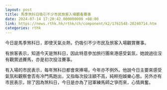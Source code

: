```yaml
---
layout: post
title: 馬季煞科日吸引不少市民旅客入場觀看賽事
date: 2024-07-14 17:20:42.000000000 +08:00
link: https://news.rthk.hk/rthk/ch/component/k2/1761548-20240714.htm
categories: rthk
---
```


今日是馬季煞科日，即使天氣炎熱，仍吸引不少市民及旅客入場觀賞賽事。

有旅客表示，知道今天是煞科日，因此特意參加旅行團來港感受氣氛，她說過往沒有觀賞過賽馬，亦是初次投注賽事。

有入場的市民表示，每年煞科日都會來捧場，今年亦不例外。他說今日主要來感受氣氛和觀察會否有冷門馬跑出，又指每次投注額不高，純粹抱娛樂心態。另外亦有市民表示，除了因為煞科日，今日是亦為了冠軍練馬師之爭而來，心情興奮。
